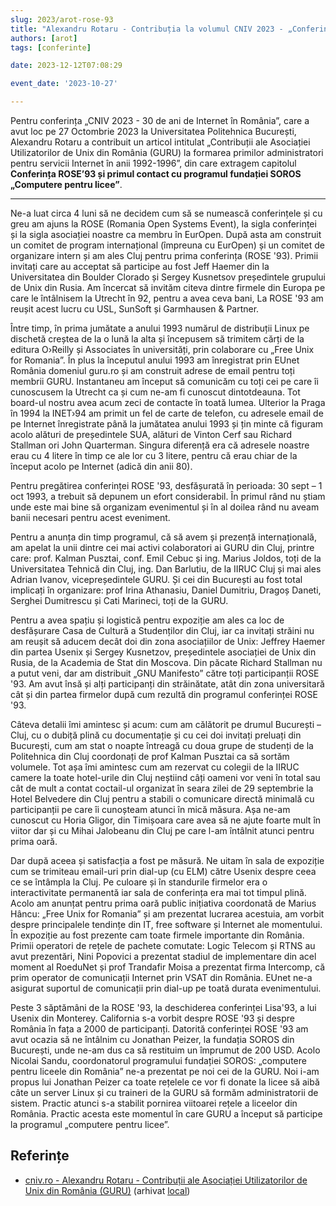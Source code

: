 ```yaml
---
slug: 2023/arot-rose-93
title: "Alexandru Rotaru - Contribuția la volumul CNIV 2023 - „Conferința ROSE '93”"
authors: [arot]
tags: [conferinte]

date: 2023-12-12T07:08:29

event_date: '2023-10-27'

---
```


Pentru conferința „CNIV 2023 - 30 de ani de Internet în România”,
care a avut loc pe 27 Octombrie 2023 la Universitatea Politehnica
București, Alexandru Rotaru a contribuit un articol intitulat
„Contribuții ale Asociației Utilizatorilor de Unix din România
(GURU) la formarea primilor administratori pentru servicii Internet
în anii 1992-1996”, din care extragem capitolul
**Conferința ROSE’93 și primul contact cu programul fundației
SOROS „Computere pentru licee”**.

<!-- truncate -->

---

Ne-a luat circa 4 luni să ne decidem cum să se numească conferințele și cu greu am ajuns la ROSE (Romania Open Systems Event), la sigla conferinței și la
sigla asociației noastre ca membru în EurOpen. După asta am construit un comitet de program internațional (împreuna cu EurOpen) și un comitet de organizare intern și am ales Cluj pentru prima conferința (ROSE '93). Primii invitați care au acceptat să participe au fost Jeff Haemer din la Universitatea din Boulder Clorado și Sergey Kusnetsov președintele grupului de Unix din Rusia. Am încercat să invităm citeva dintre firmele din Europa pe care le întâlnisem la Utrecht în 92, pentru a avea ceva bani, La ROSE '93 am reușit acest lucru cu USL, SunSoft și Garmhausen & Partner.

Între timp, în prima jumătate a anului 1993 numărul de distribuții Linux pe dischetă creștea de la o lună la alta și începusem să trimitem cărți de la editura O›Reilly și Associates în universități, prin colaborare cu „Free Unix for Romania”. În plus la începutul anului 1993 am înregistrat prin EUnet România domeniul guru.ro și am construit adrese de email pentru toți membrii GURU. Instantaneu am început să comunicăm cu toți cei pe care îi cunoscusem la Utrecht ca și cum ne-am fi cunoscut dintotdeauna. Tot board-ul nostru avea acum zeci de contacte în toată lumea. Ulterior la Praga în 1994 la INET›94 am primit un fel de carte de telefon, cu adresele email de pe Internet înregistrate până la jumătatea anului 1993 și țin minte că figuram acolo alături de președintele SUA, alături de Vinton Cerf sau Richard Stallman ori John Quarterman. Singura diferență era că adresele noastre erau cu 4 litere în timp ce ale lor cu 3 litere, pentru că erau chiar de la început acolo pe Internet (adică din anii 80).

Pentru pregătirea conferinței ROSE '93, desfășurată în perioada: 30 sept – 1 oct 1993, a trebuit să depunem un efort considerabil. În primul rând nu știam unde este mai bine să organizam evenimentul și în al doilea rând nu aveam banii necesari pentru acest eveniment.

Pentru a anunța din timp programul, că să avem și prezență internațională, am apelat la unii dintre cei mai activi colaboratori ai GURU din Cluj, printre care: prof. Kalman Pusztai, conf. Emil Cebuc și ing. Marius Joldos, toți de la Universitatea Tehnică din Cluj, ing. Dan Barlutiu, de la IIRUC Cluj și mai ales Adrian Ivanov, vicepreședintele GURU. Și cei din București au fost total implicați în organizare: prof Irina Athanasiu, Daniel Dumitriu, Dragoș Daneti, Serghei Dumitrescu și Cati Marineci, toți de la GURU.

Pentru a avea spațiu și logistică pentru expoziție am ales ca loc de desfășurare Casa de Cultură a Studenților din Cluj, iar ca invitați străini nu am reușit să aducem decât doi din zona asociațiilor de Unix: Jeffrey Haemer din partea Usenix și Sergey Kusnetzov, președintele asociației de Unix din Rusia, de la Academia de Stat din Moscova. Din păcate Richard Stallman nu a putut veni, dar am distribuit „GNU
Manifesto” către toți participanții ROSE '93. Am avut însă și alți participanți din străinătate, atât din zona universitară cât și din partea firmelor după cum rezultă din programul conferinței ROSE '93.

Câteva detalii îmi amintesc și acum: cum am călătorit pe drumul București – Cluj, cu o dubiță plină cu documentație și cu cei doi invitați preluați din București, cum am stat o noapte întreagă cu doua grupe de studenți de la Politehnica din Cluj coordonați de prof Kalman Pusztai ca să sortăm volumele. Tot așa îmi amintesc cum am rezervat cu colegii de la IIRUC camere la toate hotel-urile din Cluj neștiind câți oameni vor veni în total sau cât de mult a contat coctail-ul organizat în seara zilei de 29 septembrie la Hotel Belvedere din Cluj pentru a stabili o comunicare directă minimală cu participanții pe care îi cunoșteam atunci în mică măsura. Așa ne-am cunoscut cu Horia Gligor, din Timișoara care avea să ne ajute foarte mult în viitor dar și cu Mihai Jalobeanu din Cluj pe care l-am întâlnit atunci pentru prima oară.

Dar după aceea și satisfacția a fost pe măsură. Ne uitam în sala de expoziție cum se trimiteau email-uri prin dial-up (cu ELM) către Usenix despre ceea ce se întâmpla la Cluj. Pe culoare și în standurile firmelor era o interactivitate permanentă iar sala de conferința era mai tot timpul plină. Acolo am anunțat pentru prima oară public inițiativa coordonată de Marius Hâncu: „Free Unix for Romania” și am prezentat lucrarea acestuia, am vorbit despre principalele tendințe din IT, free software și Internet ale momentului. În expoziție au fost prezente cam toate firmele importante din România. Primii operatori de rețele de pachete comutate: Logic Telecom și RTNS au avut prezentări, Nini Popovici a prezentat stadiul de implementare din acel moment al RoeduNet și prof Trandafir Moisa a prezentat firma Intercomp, că prim operator de comunicații Internet prin VSAT din România. EUnet ne-a asigurat suportul de comunicații prin dial-up pe toată durata evenimentului.

Peste 3 săptămâni de la ROSE '93, la deschiderea conferinței Lisa'93, a lui Usenix din Monterey. California s-a vorbit despre ROSE '93 și despre România în fața a 2000 de participanți.
Datorită conferinței ROSE '93 am avut ocazia să ne întâlnim cu Jonathan Peizer, la fundația SOROS din București, unde ne-am dus ca să restituim un împrumut de 200 USD. Acolo Nicolai Sandu, coordonatorul programului fundației SOROS: „computere pentru liceele din România” ne-a prezentat pe noi cei de la GURU. Noi
i-am propus lui Jonathan Peizer ca toate rețelele ce vor fi donate la licee să aibă câte un server Linux și cu traineri de la GURU să formăm administratorii de sistem. Practic atunci s-a stabilit pornirea viitoarei rețele a liceelor din România. Practic acesta este momentul în care GURU a început să participe la programul „computere pentru licee”.

## Referințe

- [cniv.ro - Alexandru Rotaru - Contribuții ale Asociației Utilizatorilor de Unix din România (GURU)](https://cniv.ro/documents/26/CNIV_Volum_Aniversar_2023_-_Versiune_Online_DPxioQg.pdf) (arhivat [local](https://cronica-it.github.io/arhiva/))
